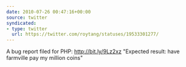 ```yaml
---
date: 2010-07-26 00:47:16+00:00
source: twitter
syndicated:
- type: twitter
  url: https://twitter.com/roytang/statuses/19533301277/
---
```


A bug report filed for PHP: http://bit.ly/9Lz2xz  "Expected result: have farmville pay my million coins"